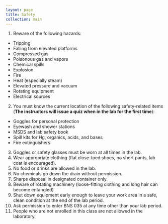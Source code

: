 ```yaml
---
layout: page
title: Safety
collection: main
---
```


1. Beware of the following hazards:
  - Tripping
  - Falling from elevated platforms
  - Compressed gas
  - Poisonous gas and vapors
  - Chemical spills
  - Explosion
  - Fire
  - Heat (especially steam)
  - Elevated pressure and vacuum
  - Rotating equipment
  - Electrical sources

2. You must know the current location of the following safety-related items (**The instructors will issue a quiz when in the lab for the first time**):
  - Goggles for personal protection
  - Eyewash and shower stations
  - MSDS and lab safety book
  - Spill kits for Hg, organics, acids, and bases
  - Fire extinguishers

3. Goggles or safety glasses must be worn at all times in the lab.
4. Wear appropriate clothing (flat close-toed shoes, no short pants, lab coat is encouraged).
5. No food or drinks are allowed in the lab.
6. No chemicals go down the drain without permission.
7. Sharps disposal in designated container only.
8. Beware of rotating machinery (loose-fitting clothing and long hair can become entangled)
9. Shut down equipment early enough to leave your work area in a safe, clean condition at the end of the lab period.
10. Ask permission to enter BNS 035 at any time other than your lab period.
11. People who are not enrolled in this class are not allowed in the laboratory.
